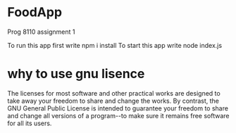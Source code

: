 # FoodApp

Prog 8110 assignment 1

To run this app first write npm i install
To start this app write node index.js

# why to use gnu lisence

The licenses for most software and other practical works are designed to take away your freedom to share and change the works. By contrast, the GNU General Public License is intended to guarantee your freedom to share and change all versions of a program--to make sure it remains free software for all its users.
